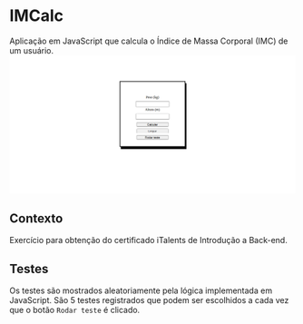 # IMCalc
Aplicação em JavaScript que calcula o Índice de Massa Corporal (IMC) de um usuário.
![Preview da página](./src/assets/image.png)

## Contexto
Exercício para obtenção do certificado iTalents de Introdução a Back-end.

## Testes
Os testes são mostrados aleatoriamente pela lógica implementada em JavaScript. São 5 testes registrados que podem ser escolhidos a cada vez que o botão `Rodar teste` é clicado. 
